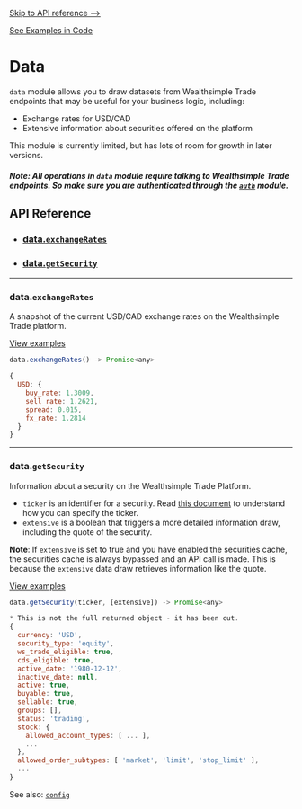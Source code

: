 

[Skip to API reference -->](#api-reference)

[See Examples in Code](/docs/data/examples.js)

Data
===
`data` module allows you to draw datasets from Wealthsimple Trade endpoints that may be useful for your business logic, including:
* Exchange rates for USD/CAD
* Extensive information about securities offered on the platform

This module is currently limited, but has lots of room for growth in later versions.

##### Note: All operations in `data` module require talking to Wealthsimple Trade endpoints. So make sure you are authenticated through the [`auth`](/docs/auth/) module.

<a id="#api-reference"></a>

API Reference
---
* ### [data.`exchangeRates`](#data-exchangeRates)
* ### [data.`getSecurity`](#data-getSecurity)
---

<a id="data-exchangeRates"></a>
### data.`exchangeRates`

A snapshot of the current USD/CAD exchange rates on the Wealthsimple Trade
platform.

[View examples](/docs/data/examples.js)

```javascript
data.exchangeRates() -> Promise<any>
```
```javascript
{
  USD: {
    buy_rate: 1.3009,
    sell_rate: 1.2621,
    spread: 0.015,
    fx_rate: 1.2814
  }
}
```

---

<a id="data-getSecurity"></a>
### data.`getSecurity`

Information about a security on the Wealthsimple Trade Platform.
* `ticker` is an identifier for a security. Read [this document](/docs/ticker.md) to understand how you can specify the ticker.
* `extensive` is a boolean that triggers a more detailed information draw, including the quote of the security.

**Note**: If `extensive` is set to true and you have enabled the securities cache, the securities cache is always bypassed and an API call is made.  This is because the `extensive` data draw retrieves information like the quote.

[View examples](/docs/data/examples.js)

```javascript
data.getSecurity(ticker, [extensive]) -> Promise<any>
```
```javascript
* This is not the full returned object - it has been cut.
{
  currency: 'USD',
  security_type: 'equity',
  ws_trade_eligible: true,
  cds_eligible: true,
  active_date: '1980-12-12',
  inactive_date: null,
  active: true,
  buyable: true,
  sellable: true,
  groups: [],
  status: 'trading',
  stock: {
    allowed_account_types: [ ... ],
    ...
  },
  allowed_order_subtypes: [ 'market', 'limit', 'stop_limit' ],
  ...
}
```

See also: [`config`](/docs/config/README.md)
